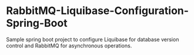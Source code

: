 # RabbitMQ-Liquibase-Configuration-Spring-Boot
Sample spring boot project to configure Liquibase for database version control and RabbitMQ for asynchronous operations. 
